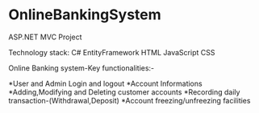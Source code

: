 # OnlineBankingSystem

ASP.NET MVC Project

Technology stack:
C#
EntityFramework
HTML
JavaScript
CSS

Online Banking system-Key functionalities:-

*User and Admin Login and logout
*Account Informations
*Adding,Modifying and Deleting  customer accounts
*Recording daily transaction-(Withdrawal,Deposit)
*Account freezing/unfreezing facilities
